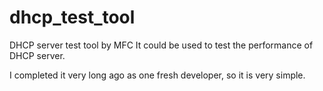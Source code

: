# dhcp_test_tool
DHCP server test tool by MFC
It could be used to test the performance of DHCP server.


I completed it very long ago as one fresh developer, so it is very simple. 



